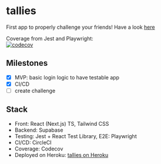# tallies

First app to properly challenge your friends!
Have a look [here](https://szmydlo.github.io/tallies)

Coverage from Jest and Playwright:  
[![codecov](https://codecov.io/gh/Szmydlo/tallies/branch/main/graph/badge.svg?token=PQYKMYE8NP)](https://codecov.io/gh/Szmydlo/tallies)

## Milestones

-   [x] MVP: basic login logic to have testable app
-   [x] CI/CD
-   [ ] create challenge

## Stack

-   Front: React (Next.js) TS, Tailwind CSS
-   Backend: Supabase
-   Testing: Jest + React Test Library, E2E: Playwright
-   CI/CD: CircleCI
-   Coverage: Codecov
-   Deployed on Heroku: [tallies on Heroku](https://tallies-app.herokuapp.com/)
